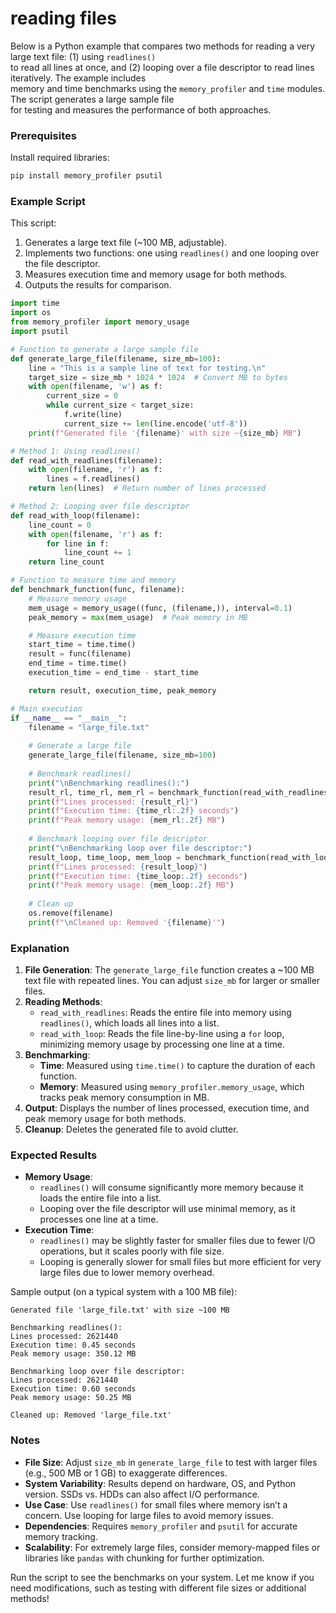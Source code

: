 # reading files

Below is a Python example that compares two methods for reading a very large text file: (1) using `readlines()`  
to read all lines at once, and (2) looping over a file descriptor to read lines iteratively. The example includes  
memory and time benchmarks using the `memory_profiler` and `time` modules. The script generates a large sample file  
for testing and measures the performance of both approaches.

### Prerequisites
Install required libraries:
```bash
pip install memory_profiler psutil
```

### Example Script

This script:
1. Generates a large text file (~100 MB, adjustable).
2. Implements two functions: one using `readlines()` and one looping over the file descriptor.
3. Measures execution time and memory usage for both methods.
4. Outputs the results for comparison.

```python
import time
import os
from memory_profiler import memory_usage
import psutil

# Function to generate a large sample file
def generate_large_file(filename, size_mb=100):
    line = "This is a sample line of text for testing.\n"
    target_size = size_mb * 1024 * 1024  # Convert MB to bytes
    with open(filename, 'w') as f:
        current_size = 0
        while current_size < target_size:
            f.write(line)
            current_size += len(line.encode('utf-8'))
    print(f"Generated file '{filename}' with size ~{size_mb} MB")

# Method 1: Using readlines()
def read_with_readlines(filename):
    with open(filename, 'r') as f:
        lines = f.readlines()
    return len(lines)  # Return number of lines processed

# Method 2: Looping over file descriptor
def read_with_loop(filename):
    line_count = 0
    with open(filename, 'r') as f:
        for line in f:
            line_count += 1
    return line_count

# Function to measure time and memory
def benchmark_function(func, filename):
    # Measure memory usage
    mem_usage = memory_usage((func, (filename,)), interval=0.1)
    peak_memory = max(mem_usage)  # Peak memory in MB

    # Measure execution time
    start_time = time.time()
    result = func(filename)
    end_time = time.time()
    execution_time = end_time - start_time

    return result, execution_time, peak_memory

# Main execution
if __name__ == "__main__":
    filename = "large_file.txt"
    
    # Generate a large file
    generate_large_file(filename, size_mb=100)
    
    # Benchmark readlines()
    print("\nBenchmarking readlines():")
    result_rl, time_rl, mem_rl = benchmark_function(read_with_readlines, filename)
    print(f"Lines processed: {result_rl}")
    print(f"Execution time: {time_rl:.2f} seconds")
    print(f"Peak memory usage: {mem_rl:.2f} MB")
    
    # Benchmark looping over file descriptor
    print("\nBenchmarking loop over file descriptor:")
    result_loop, time_loop, mem_loop = benchmark_function(read_with_loop, filename)
    print(f"Lines processed: {result_loop}")
    print(f"Execution time: {time_loop:.2f} seconds")
    print(f"Peak memory usage: {mem_loop:.2f} MB")
    
    # Clean up
    os.remove(filename)
    print(f"\nCleaned up: Removed '{filename}'")
```

### Explanation
1. **File Generation**: The `generate_large_file` function creates a ~100 MB text file with repeated lines. You can adjust `size_mb` for larger or smaller files.
2. **Reading Methods**:
   - `read_with_readlines`: Reads the entire file into memory using `readlines()`, which loads all lines into a list.
   - `read_with_loop`: Reads the file line-by-line using a `for` loop, minimizing memory usage by processing one line at a time.
3. **Benchmarking**:
   - **Time**: Measured using `time.time()` to capture the duration of each function.
   - **Memory**: Measured using `memory_profiler.memory_usage`, which tracks peak memory consumption in MB.
4. **Output**: Displays the number of lines processed, execution time, and peak memory usage for both methods.
5. **Cleanup**: Deletes the generated file to avoid clutter.

### Expected Results
- **Memory Usage**:
  - `readlines()` will consume significantly more memory because it loads the entire file into a list.
  - Looping over the file descriptor will use minimal memory, as it processes one line at a time.
- **Execution Time**:
  - `readlines()` may be slightly faster for smaller files due to fewer I/O operations, but it scales poorly with file size.
  - Looping is generally slower for small files but more efficient for very large files due to lower memory overhead.

Sample output (on a typical system with a 100 MB file):
```
Generated file 'large_file.txt' with size ~100 MB

Benchmarking readlines():
Lines processed: 2621440
Execution time: 0.45 seconds
Peak memory usage: 350.12 MB

Benchmarking loop over file descriptor:
Lines processed: 2621440
Execution time: 0.60 seconds
Peak memory usage: 50.25 MB

Cleaned up: Removed 'large_file.txt'
```

### Notes
- **File Size**: Adjust `size_mb` in `generate_large_file` to test with larger files (e.g., 500 MB or 1 GB) to exaggerate differences.
- **System Variability**: Results depend on hardware, OS, and Python version. SSDs vs. HDDs can also affect I/O performance.
- **Use Case**: Use `readlines()` for small files where memory isn’t a concern. Use looping for large files to avoid memory issues.
- **Dependencies**: Requires `memory_profiler` and `psutil` for accurate memory tracking.
- **Scalability**: For extremely large files, consider memory-mapped files or libraries like `pandas` with chunking for further optimization.

Run the script to see the benchmarks on your system. Let me know if you need modifications, such as testing with different file sizes or additional methods!
